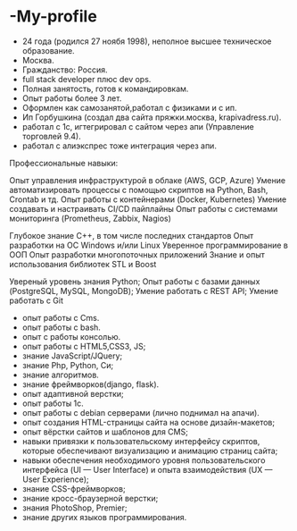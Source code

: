 # -My-profile
- 24 года (родился 27 ноябя 1998), неполное высшее техническое образование.
- Москва.
- Гражданство: Россия.
- full stack developer плюс dev ops.
- Полная занятость, готов к командировкам.
- Опыт работы более 3 лет.
- Оформлен как самозанятой,работал с физиками и с ип.
- Ип Горбушкина (создал два сайта пряжки.москва, krapivadress.ru).
- работал с 1с, игтегрировал с сайтом через апи (Управление торговлей 9.4).
- работал с алиэкспрес тоже интеграция через апи.


Профессиональные навыки:

Опыт управления инфраструктурой в облаке (AWS, GCP, Azure)
Умение автоматизировать процессы с помощью скриптов на Python, Bash, Crontab и тд.
Опыт работы с контейнерами (Docker, Kubernetes)
Умение создавать и настраивать CI/CD пайплайны
Опыт работы с системами мониторинга (Prometheus, Zabbix, Nagios)


Глубокое знание С++, в том числе последних стандартов
Опыт разработки на ОС Windows и/или Linux
Уверенное программирование в ООП
Опыт разработки многопоточных приложений
Знание и опыт использования библиотек STL и Boost

Увереный уровень знания Python;
Опыт работы с базами данных (PostgreSQL, MySQL, MongoDB);
Умение работать с REST API;
Умение работать с Git

- опыт работы с Cms.
- опыт работы с bash.
- опыт с работы консолью.
- опыт работы с HTML5,CSS3, JS;
- знание JavaScript/JQuery;
- знание Php, Python, Си;
- знание алгоритмов.
- знание фреймворков(django, flask).
- опыт адаптивной верстки;
- опыт работы 1с.
- опыт работы с debian серверами (лично поднимал на апачи).
- опыт создания HTML-страницы сайта на основе дизайн-макетов;
- опыт вёрстки сайтов и шаблонов для CMS;
- навыки привязки к пользовательскому интерфейсу скриптов, которые обеспечивают визуализацию и анимацию страниц сайта;
- навыки обеспечения необходимого уровня пользовательского интерфейса (UI — User Interface) и опыта взаимодействия (UX — User Experience);
- знание CSS-фреймворков; 
- знание кросс-браузерной верстки;
- знания PhotoShop, Premier;
- знание других языков программирования.
